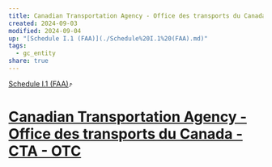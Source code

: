 ```yaml
---
title: Canadian Transportation Agency - Office des transports du Canada - CTA - OTC
created: 2024-09-03
modified: 2024-09-04
up: "[Schedule I.1 (FAA)](./Schedule%20I.1%20(FAA).md)"
tags:
  - gc_entity
share: true
---
```

[Schedule I.1 (FAA)](./Schedule%20I.1%20(FAA).md)⤴️
# [Canadian Transportation Agency - Office des transports du Canada - CTA - OTC](Canadian%20Transportation%20Agency%20-%20Office%20des%20transports%20du%20Canada%20-%20CTA%20-%20OTC.md)
